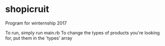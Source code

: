 # shopicruit
Program for winternship 2017

To run, simply run main.rb
To change the types of products you're looking for, put them in the 'types' array
